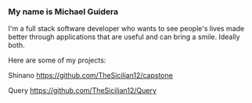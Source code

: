 ### My name is Michael Guidera

I'm a full stack software developer who wants to see people's lives made better through applications that are useful and can bring a smile. Ideally both.

Here are some of my projects:

Shinano https://github.com/TheSicilian12/capstone

Query https://github.com/TheSicilian12/Query

<!--
**TheSicilian12/TheSicilian12** is a ✨ _special_ ✨ repository because its `README.md` (this file) appears on your GitHub profile.

Here are some ideas to get you started:

- 🔭 I’m currently working on ...
- 🌱 I’m currently learning ...
- 👯 I’m looking to collaborate on ...
- 🤔 I’m looking for help with ...
- 💬 Ask me about ...
- 📫 How to reach me: ...
- 😄 Pronouns: ...
- ⚡ Fun fact: ...
-->
